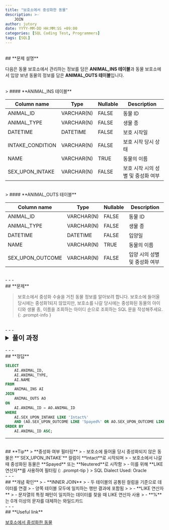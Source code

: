 ```yaml
---
title: "보호소에서 중성화한 동물"
description: >-  
    JOIN
author: jutory
date: YYYY-MM-DD HH:MM:SS +09:00  
categories: [SQL Coding Test, Programmers]  
tags: [SQL]  
---
```

<br>
## **문제 설명**

다음은 동물 보호소에서 관리하는 정보를 담은 **ANIMAL_INS 테이블**과 동물 보호소에서 입양 보낸 동물의 정보를 담은 **ANIMAL_OUTS 테이블**입니다.

<br>
> #### **ANIMAL_INS 테이블**

| Column name      | Type         | Nullable | Description                 |
|------------------|--------------|----------|-----------------------------|
| ANIMAL_ID        | VARCHAR(N)   | FALSE    | 동물 ID                     |
| ANIMAL_TYPE      | VARCHAR(N)   | FALSE    | 생물 종                     |
| DATETIME         | DATETIME     | FALSE    | 보호 시작일                 |
| INTAKE_CONDITION | VARCHAR(N)   | FALSE    | 보호 시작 당시 상태         |
| NAME             | VARCHAR(N)   | TRUE     | 동물의 이름                 |
| SEX_UPON_INTAKE  | VARCHAR(N)   | FALSE    | 보호 시작 시의 성별 및 중성화 여부 |

<br>
> #### **ANIMAL_OUTS 테이블**

| Column name      | Type         | Nullable | Description                 |
|------------------|--------------|----------|-----------------------------|
| ANIMAL_ID        | VARCHAR(N)   | FALSE    | 동물 ID                     |
| ANIMAL_TYPE      | VARCHAR(N)   | FALSE    | 생물 종                     |
| DATETIME         | DATETIME     | FALSE    | 입양일                      |
| NAME             | VARCHAR(N)   | TRUE     | 동물의 이름                 |
| SEX_UPON_OUTCOME | VARCHAR(N)   | FALSE    | 입양 시의 성별 및 중성화 여부 |

<br>
- - -
<br>
## **문제**

> 보호소에서 중성화 수술을 거친 동물 정보를 알아보려 합니다. 보호소에 들어올 당시에는 중성화1되지 않았지만, 보호소를 나갈 당시에는 중성화된 동물의 아이디와 생물 종, 이름을 조회하는 아이디 순으로 조회하는 SQL 문을 작성해주세요.
{: .prompt-info }

<br>
- - -
<br>
<details>
  <summary style="font-size: 1.5em; font-weight: bold;">풀이 과정</summary>
<div markdown="1">
1. **조건 확인**  
   - **입양되지 못한 동물**만 찾기 위해 **`ANIMAL_OUTS`에 해당 동물의 기록이 없는 경우**를 필터링해야 함
   - **Intact**는 중성화되지 않은 상태를 의미함
   - 보호소에서 나갈 당시 **`SEX_UPON_OUTCOME`**이 **`Spayed`** 또는 **`Neutered`**로 시작함
   - **Spayed**는 암컷 중성화, **Neutered**는 수컷 중성화를 의미함

2. **테이블 결합 (JOIN)**  
   - 두 테이블을 **`ANIMAL_ID`**를 기준으로 **INNER JOIN**
   - **INNER JOIN** 사용 이유 : 입양 기록이 있는 동물만 조회하면 되기 때문

3. **조건 필터링**  
   - **`SEX_UPON_INTAKE` LIKE 'Intact%'** 사용해서 **보호소에 들어올 당시 중성화되지 않은 동물만**을 필터링
   - **`SEX_UPON_OUTCOME` LIKE 'Spayed%'** OR **`SEX_UPON_OUTCOME` LIKE 'Neutered%'`**사용해서 **보호소에서 나갈 때 중성화된 동물만**을 필터링

4. **결과 정렬**  
   - 정렬 기준에 따라 **ORDER BY**로 결과 정렬
     - **ORDER BY `ANIMAL_ID` ASC**로 동물의 ID 기준으로 오름차순 정렬

5. **최종 출력**  
   - SELECT 절에서 **동물의 ID(`ANIMAL_ID`)**, **생물 종(`ANIMAL_TYPE`)**, **이름(`NAME`)** 출력

* **교훈**  
   - WHERE AND 조건에 괄호로 잘 묶어라..

</div>
</details>

<br>
- - -
<br>
## **정답**

```sql
SELECT 
    AI.ANIMAL_ID, 
    AI.ANIMAL_TYPE, 
    AI.NAME
FROM 
    ANIMAL_INS AI
JOIN 
    ANIMAL_OUTS AO 
ON 
    AI.ANIMAL_ID = AO.ANIMAL_ID
WHERE 
    AI.SEX_UPON_INTAKE LIKE 'Intact%' 
    AND (AO.SEX_UPON_OUTCOME LIKE 'Spayed%' OR AO.SEX_UPON_OUTCOME LIKE 'Neutered%')
ORDER BY 
    AI.ANIMAL_ID ASC;
```

- - -
<br>
## **Tip**
> **중성화 여부 필터링**  
>    - 보호소에 들어올 당시 중성화되지 않은 동물은 **`SEX_UPON_INTAKE`** 컬럼이 **Intact**로 시작되며
>    - 보호소에서 나갈 때 중성화된 동물은 **Spayed** 또는 **Neutered**로 시작함
>    - 이를 위해 **LIKE 연산자**를 사용하여 필터링
{: .prompt-tip }
> SQL Dialect Used: Oracle

<br>
- - -
<br>
## **개념 확인**
> - **INNER JOIN**
>    - 두 테이블의 공통된 컬럼을 기준으로 데이터를 연결
>    - 양쪽 테이블 모두에 일치하는 행만 결과에 포함됨
>
> - **LIKE 연산자**
>    - 문자열의 특정 패턴이 일치하는 데이터를 찾을 때 LIKE 연산자 사용
>    - **%**는 0개 이상의 문자를 대체하는 와일드카드

<br>
- - -
<br>
## **Useful link**

[보호소에서 중성화한 동물](https://school.programmers.co.kr/learn/courses/30/lessons/59045)